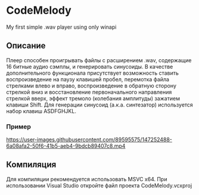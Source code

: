# CodeMelody
My first simple .wav player using only winapi

## Описание
Плеер способен проигрывать файлы с расширением .wav, содержащие 16 битные аудио сэмплы, и генерировать синусоиды.
В качестве дополнительного функционала присутствует возможность ставить воспроизведение на паузу клавишей пробел,
перемотка файла стрелками влево и вправо, воспроизведение в обратную сторону стрелкой вниз и восстановление
первоначального направления стрелкой вверх, эффект тремоло (колебания амплитуды) зажатием клавиши Shift.
Для генерации синусоид (а.к.а. синтезатор) используется набор клавиш ASDFGHJKL.

### Пример
https://user-images.githubusercontent.com/89595575/147252488-6a08afa2-50f6-41b5-aeb4-9bdcb89407c8.mp4

## Компиляция
Для компиляции рекомендуется использовать MSVC x64. При использовании Visual Studio откройте файл проекта CodeMelody.vcxproj
